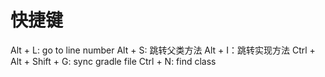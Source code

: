 # 快捷键

Alt + L: go to line number
Alt + S: 跳转父类方法
Alt + I：跳转实现方法
Ctrl + Alt + Shift + G: sync gradle file
Ctrl + N: find class

